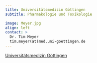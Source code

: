 ```yaml
---
title: Universitätsmedizin Göttingen
subtitle: Pharmakologie und Toxikologie

image: Meyer.jpg
align: left
contact: >
  Dr. Tim Meyer
  tim.meyer(at)med.uni-goettingen.de
---
```


[Universitätsmedizin Göttingen](https://pharmacology.umg.eu/research/meyer-lab/)
